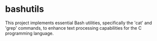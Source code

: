 # bashutils

This project implements essential Bash utilities, specifically the 'cat' and 'grep' commands, to enhance text processing capabilities for the C programming language. 
